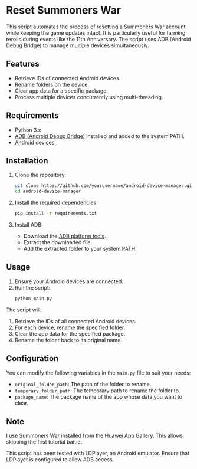 # Reset Summoners War

This script automates the process of resetting a Summoners War account while keeping the game updates intact. It is particularly useful for farming rerolls during events like the 11th Anniversary. The script uses ADB (Android Debug Bridge) to manage multiple devices simultaneously.

## Features

- Retrieve IDs of connected Android devices.
- Rename folders on the device.
- Clear app data for a specific package.
- Process multiple devices concurrently using multi-threading.

## Requirements

- Python 3.x
- [ADB (Android Debug Bridge)](https://developer.android.com/studio/releases/platform-tools) installed and added to the system PATH.
- Android devices

## Installation

1. Clone the repository:
    ```sh
    git clone https://github.com/yourusername/android-device-manager.git
    cd android-device-manager
    ```

2. Install the required dependencies:
    ```sh
    pip install -r requirements.txt
    ```

3. Install ADB:
    - Download the [ADB platform tools](https://developer.android.com/studio/releases/platform-tools).
    - Extract the downloaded file.
    - Add the extracted folder to your system PATH.

## Usage

1. Ensure your Android devices are connected.
2. Run the script:
    ```sh
    python main.py
    ```

The script will:
1. Retrieve the IDs of all connected Android devices.
2. For each device, rename the specified folder.
3. Clear the app data for the specified package.
4. Rename the folder back to its original name.

## Configuration

You can modify the following variables in the `main.py` file to suit your needs:

- `original_folder_path`: The path of the folder to rename.
- `temporary_folder_path`: The temporary path to rename the folder to.
- `package_name`: The package name of the app whose data you want to clear.

## Note
I use Summoners War installed from the Huawei App Gallery. This allows skipping the first tutorial battle.

This script has been tested with LDPlayer, an Android emulator. Ensure that LDPlayer is configured to allow ADB access.
